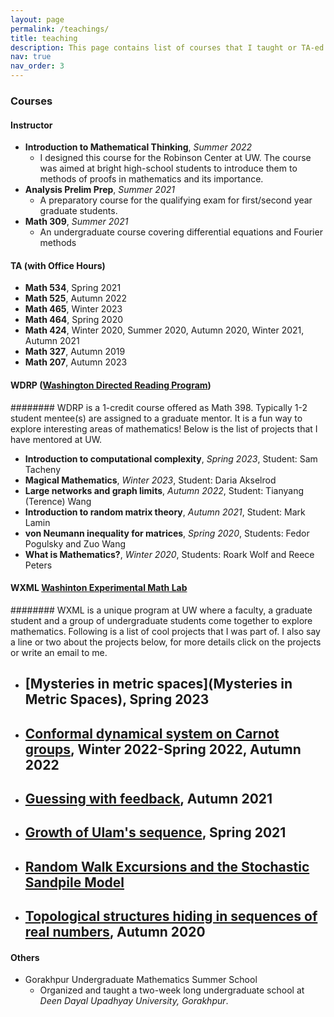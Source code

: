 ```yaml
---
layout: page
permalink: /teachings/
title: teaching
description: This page contains list of courses that I taught or TA-ed. It also lists WDRP projects and WXML projects that I mentored.
nav: true
nav_order: 3
---
```


### Courses
#### Instructor
- **Introduction to Mathematical Thinking**, *Summer 2022*
	- I designed this course for the Robinson Center at UW. The course was aimed at bright high-school students to introduce them to methods of proofs in mathematics and its importance.
- **Analysis Prelim Prep**, *Summer 2021*
	- A preparatory course for the qualifying exam for first/second year graduate students.
- **Math 309**, *Summer 2021*
	- An undergraduate course covering differential equations and Fourier methods

	
#### TA (with Office Hours)
- **Math 534**, Spring 2021
- **Math 525**, Autumn 2022
- **Math 465**, Winter 2023
- **Math 464**, Spring 2020
- **Math 424**, Winter 2020, Summer 2020, Autumn 2020, Winter 2021, Autumn 2021
- **Math 327**, Autumn 2019
- **Math 207**, Autumn 2023

#### WDRP ([Washington Directed Reading Program](https://sites.uw.edu/wdrp/))
######## WDRP is a 1-credit course offered as Math 398. Typically 1-2 student mentee(s) are assigned to a graduate mentor. It is a fun way to explore interesting areas of mathematics! Below is the list of projects that I have mentored at UW.
- **Introduction to computational complexity**, *Spring 2023*, Student: Sam Tacheny
- **Magical Mathematics**, *Winter 2023*, Student: Daria Akselrod
- **Large networks and graph limits**, *Autumn 2022*, Student: Tianyang (Terence) Wang
- **Introduction to random matrix theory**, *Autumn 2021*, Student: Mark Lamin
- **von Neumann inequality for matrices**, *Spring 2020*, Students: Fedor Pogulsky and Zuo Wang
- **What is Mathematics?**, *Winter 2020*, Students: Roark Wolf and Reece Peters

#### WXML [Washinton Experimental Math Lab](http://www.wxml.math.washington.edu/?page_id=370)
######## WXML is a unique program at UW where a faculty, a graduate student and a group of undergraduate students come together to explore mathematics. Following is a list of cool projects that I was part of. I also say a line or two about the projects below, for more details click on the projects or write an email to me.

- [Mysteries in metric spaces](Mysteries in Metric Spaces), Spring 2023
	-
- [Conformal dynamical system on Carnot groups](http://www.wxml.math.washington.edu/?page_id=1290), Winter 2022-Spring 2022, Autumn 2022
	-
- [Guessing with feedback](http://www.wxml.math.washington.edu/?page_id=1272), Autumn 2021
	-
- [Growth of Ulam's sequence](http://www.wxml.math.washington.edu/?page_id=1240), Spring 2021
	-
- [Random Walk Excursions and the Stochastic Sandpile Model](http://www.wxml.math.washington.edu/?page_id=1219)
	-
- [Topological structures hiding in sequences of real numbers](http://www.wxml.math.washington.edu/?page_id=1173), Autumn 2020
	-

#### Others
- Gorakhpur Undergraduate Mathematics Summer School
	-  Organized and taught a two-week long undergraduate school at *Deen Dayal Upadhyay University, Gorakhpur*. 






